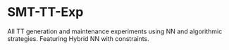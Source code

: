 # SMT-TT-Exp
All TT generation and maintenance experiments using NN and algorithmic strategies. Featuring Hybrid NN with constraints.
